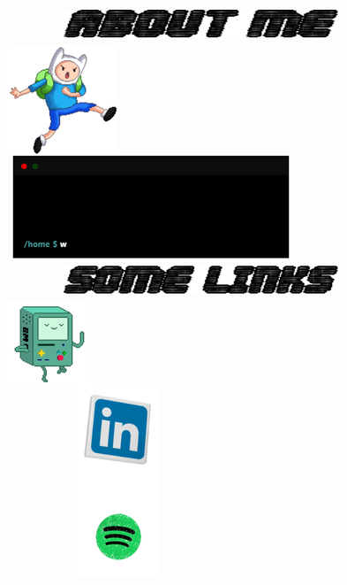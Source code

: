 <p>
  <img align="center" hspace="100" width="500" height="50" src="https://raw.githubusercontent.com/gabokatta/gabokatta/main/aboutme.gif"/></a>
  <p>
    <img align="left" width="200" src="https://raw.githubusercontent.com/gabokatta/gabokatta/main/finn-at.gif"/></a>
    <img align="center" hspace="10" width="500" src="https://raw.githubusercontent.com/gabokatta/gabokatta/main/terminal.gif"/></a>
  </p> 
  <img align="center" hspace="100" width="500" height="50" src="https://raw.githubusercontent.com/gabokatta/gabokatta/main/links.gif"/></a>
  <p>
    <img align="left"  width="150" src="https://raw.githubusercontent.com/gabokatta/gabokatta/main/bmo.gif"/></a>
    <img align="left" hspace="125" width="150" src="https://raw.githubusercontent.com/gabokatta/gabokatta/main/linkedin.gif"/></a>
    <img align="left" hspace="125" width="150" src="https://raw.githubusercontent.com/gabokatta/gabokatta/main/music.gif"/></a>
  </p> 
</p>


